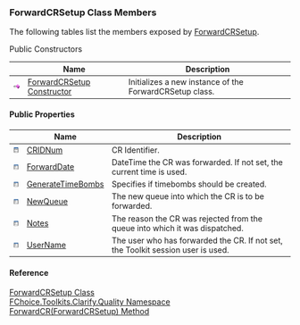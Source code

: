 ﻿### ForwardCRSetup Class Members

The following tables list the members exposed by [ForwardCRSetup](FChoice.Toolkits.Clarify~FChoice.Toolkits.Clarify.Quality.ForwardCRSetup.md).

Public Constructors

|   | Name | Description |
| --- | --- | --- |
| ![Public Constructor](dotnetimages/publicConstructor.png) | [ForwardCRSetup Constructor](FChoice.Toolkits.Clarify~FChoice.Toolkits.Clarify.Quality.ForwardCRSetup~_ctor.md) | Initializes a new instance of the ForwardCRSetup class.   |



#### Public Properties

|   | Name | Description |
| --- | --- | --- |
| ![Public Property](dotnetimages/publicProperty.png) | [CRIDNum](FChoice.Toolkits.Clarify~FChoice.Toolkits.Clarify.Quality.ForwardCRSetup~CRIDNum.md) | CR Identifier.   |
| ![Public Property](dotnetimages/publicProperty.png) | [ForwardDate](FChoice.Toolkits.Clarify~FChoice.Toolkits.Clarify.Quality.ForwardCRSetup~ForwardDate.md) | DateTime the CR was forwarded. If not set, the current time is used.   |
| ![Public Property](dotnetimages/publicProperty.png) | [GenerateTimeBombs](FChoice.Toolkits.Clarify~FChoice.Toolkits.Clarify.Quality.ForwardCRSetup~GenerateTimeBombs.md) | Specifies if timebombs should be created.   |
| ![Public Property](dotnetimages/publicProperty.png) | [NewQueue](FChoice.Toolkits.Clarify~FChoice.Toolkits.Clarify.Quality.ForwardCRSetup~NewQueue.md) | The new queue into which the CR is to be forwarded.   |
| ![Public Property](dotnetimages/publicProperty.png) | [Notes](FChoice.Toolkits.Clarify~FChoice.Toolkits.Clarify.Quality.ForwardCRSetup~Notes.md) | The reason the CR was rejected from the queue into which it was dispatched.   |
| ![Public Property](dotnetimages/publicProperty.png) | [UserName](FChoice.Toolkits.Clarify~FChoice.Toolkits.Clarify.Quality.ForwardCRSetup~UserName.md) | The user who has forwarded the CR. If not set, the Toolkit session user is used.   |





#### Reference

[ForwardCRSetup Class](FChoice.Toolkits.Clarify~FChoice.Toolkits.Clarify.Quality.ForwardCRSetup.md)  
[FChoice.Toolkits.Clarify.Quality Namespace](FChoice.Toolkits.Clarify~FChoice.Toolkits.Clarify.Quality_namespace.md)  
[ForwardCR(ForwardCRSetup) Method](FChoice.Toolkits.Clarify~FChoice.Toolkits.Clarify.Quality.QualityToolkit~ForwardCR(ForwardCRSetup).md)